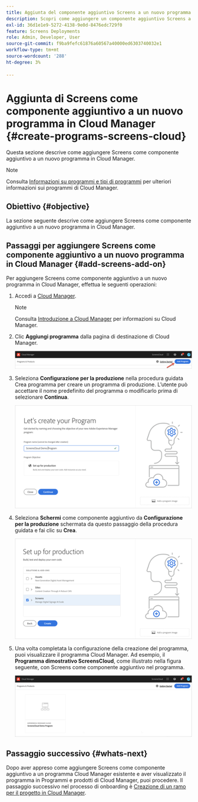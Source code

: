 ```yaml
---
title: Aggiunta del componente aggiuntivo Screens a un nuovo programma in Cloud Manager
description: Scopri come aggiungere un componente aggiuntivo Screens a un nuovo programma in Cloud Manager per Screens as a Cloud Service.
exl-id: 36d1e1e9-5272-4138-9e0d-8476edc729f0
feature: Screens Deployments
role: Admin, Developer, User
source-git-commit: f9ba9fefc61876a60567a40000ed6303740032e1
workflow-type: tm+mt
source-wordcount: '288'
ht-degree: 3%

---
```


# Aggiunta di Screens come componente aggiuntivo a un nuovo programma in Cloud Manager {#create-programs-screens-cloud}

Questa sezione descrive come aggiungere Screens come componente aggiuntivo a un nuovo programma in Cloud Manager.

>[!NOTE]
>Consulta [Informazioni su programmi e tipi di programmi](https://experienceleague.adobe.com/docs/experience-manager-cloud-service/content/implementing/using-cloud-manager/programs/program-types.html?lang=it) per ulteriori informazioni sui programmi di Cloud Manager.

## Obiettivo {#objective}

La sezione seguente descrive come aggiungere Screens come componente aggiuntivo a un nuovo programma in Cloud Manager.

## Passaggi per aggiungere Screens come componente aggiuntivo a un nuovo programma in Cloud Manager {#add-screens-add-on}

Per aggiungere Screens come componente aggiuntivo a un nuovo programma in Cloud Manager, effettua le seguenti operazioni:

1. Accedi a [Cloud Manager](https://my.cloudmanager.adobe.com/).

   >[!NOTE]
   >Consulta [Introduzione a Cloud Manager](https://experienceleague.adobe.com/docs/experience-manager-cloud-service/content/onboarding/journey/cloud-manager.html?lang=it) per informazioni su Cloud Manager.

1. Clic **Aggiungi programma** dalla pagina di destinazione di Cloud Manager.

   ![immagine](/help/screens-cloud/assets/onboarding/onboard-screens-addon1.png)

1. Seleziona **Configurazione per la produzione** nella procedura guidata Crea programma per creare un programma di produzione. L’utente può accettare il nome predefinito del programma o modificarlo prima di selezionare **Continua**.

   ![immagine](/help/screens-cloud/assets/onboarding/onboard-screens-addon2.png)

1. Seleziona **Schermi** come componente aggiuntivo da **Configurazione per la produzione** schermata da questo passaggio della procedura guidata e fai clic su **Crea**.

   ![immagine](/help/screens-cloud/assets/onboarding/onboard-screens-addon3.png)

1. Una volta completata la configurazione della creazione del programma, puoi visualizzare il programma Cloud Manager. Ad esempio, il **Programma dimostrativo ScreensCloud**, come illustrato nella figura seguente, con Screens come componente aggiuntivo nel programma.

   ![immagine](/help/screens-cloud/assets/onboarding/onboard-screens-addon4.png)

## Passaggio successivo {#whats-next}

Dopo aver appreso come aggiungere Screens come componente aggiuntivo a un programma Cloud Manager esistente e aver visualizzato il programma in Programmi e prodotti di Cloud Manager, puoi procedere. Il passaggio successivo nel processo di onboarding è [Creazione di un ramo per il progetto in Cloud Manager](/help/screens-cloud/onboarding-screens-cloud/creating-a-branch.md).
